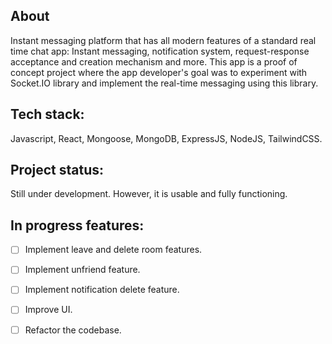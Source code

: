 ## About

Instant messaging platform that has all modern features of a standard real time chat app: Instant messaging,
notification system, request-response acceptance and creation
mechanism and more. This app is a proof of concept project where the app developer's goal was to experiment with Socket.IO
library and implement the real-time messaging using this library.
## Tech stack:

Javascript, React, Mongoose, MongoDB, ExpressJS, NodeJS, TailwindCSS.

## Project status:

Still under development. However, it is usable and fully functioning.

## In progress features:

- [ ] Implement leave and delete room features.
- [ ] Implement unfriend feature.
- [ ] Implement notification delete feature.
- [ ] Improve UI.
- [ ] Refactor the codebase.


